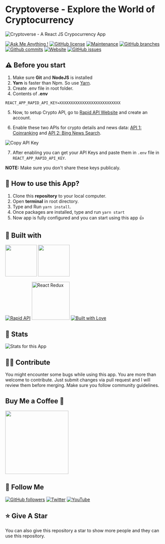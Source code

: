 # Cryptoverse - Explore the World of Cryptocurrency

![Cryptoverse - A React JS Crypocurrency App](https://user-images.githubusercontent.com/71302066/174958362-420d51e0-a043-48ff-a60f-c460b6827db1.png)

[![Ask Me Anything !](https://img.shields.io/badge/Ask%20me-anything-1abc9c.svg)](https://github.com/Technical-Shubham-tech)
[![GitHub license](https://img.shields.io/github/license/Technical-Shubham-tech/crypto-app)](https://github.com/Technical-Shubham-tech/crypto-app/blob/main/LICENSE.md)
[![Maintenance](https://img.shields.io/badge/Maintained%3F-yes-green.svg)](https://github.com/Technical-Shubham-tech/crypto-app/commits/main)
[![GitHub branches](https://badgen.net/github/branches/Technical-Shubham-tech/crypto-app/)](https://github.com/Technical-Shubham-tech/crypto-app/branches)
[![Github commits](https://badgen.net/github/commits/Technical-Shubham-tech/crypto-app/main)](https://github.com/Technical-Shubham-tech/crypto-app/commits)
[![Website](https://api.netlify.com/api/v1/badges/1168c732-d2c3-4f68-9d18-da766abac0a0/deploy-status)](https://reactjscryptoapp.netlify.app/)
[![GitHub issues](https://img.shields.io/github/issues/Technical-Shubham-tech/crypto-app)](https://github.com/Technical-Shubham-tech/crypto-app/issues)

## ⚠️ Before you start

1. Make sure **Git** and **NodeJS** is installed
2. **Yarn** is faster than Npm. So use [Yarn](https://classic.yarnpkg.com/lang/en/docs/install/).
3. Create .env file in root folder.
4. Contents of **.env**

```
REACT_APP_RAPID_API_KEY=XXXXXXXXXXXXXXXXXXXXXXXXXXX
```

5. Now, to setup Crypto API, go to [Rapid API Website](https://rapidapi.com/) and create an account.

6. Enable these two APIs for crypto details and news data: [API 1: Coinranking](https://rapidapi.com/Coinranking/api/coinranking1/) and [API 2: Bing News Search](https://rapidapi.com/microsoft-azure-org-microsoft-cognitive-services/api/bing-news-search1/).

![Copy API Key](https://user-images.githubusercontent.com/71302066/174961967-0b84e20a-c914-40bc-b3e1-c23f31ff8389.png)

7. After enabling you can get your API Keys and paste them in `.env` file in `REACT_APP_RAPID_API_KEY`.

**NOTE:** Make sure you don't share these keys publicaly.

## 📌 How to use this App?

1. Clone this **repository** to your local computer.
2. Open **terminal** in root directory.
3. Type and Run `yarn install`.
4. Once packages are installed, type and run `yarn start`
5. Now app is fully configured and you can start using this app :+1:

## 📃 Built with

[<img src="https://media3.giphy.com/media/ln7z2eWriiQAllfVcn/200w.webp" width="100">](https://www.javascript.com/)
[<img src="https://i.giphy.com/media/eNAsjO55tPbgaor7ma/200w.webp" width="100">](https://reactjs.org/)

[<img src="https://user-images.githubusercontent.com/71302066/174567516-824b1967-5954-4ac7-9446-14a3b2ab825d.svg" alt="Rapid API">](https://rapidapi.com/)
[<img src="https://img.shields.io/badge/Redux-593D88?style=for-the-badge&logo=redux&logoColor=white" alt="React Redux" width="120">](https://react-redux.js.org/)
[<img src="http://ForTheBadge.com/images/badges/built-with-love.svg" alt="Built with Love">](https://github.com/Technical-Shubham-tech)

## 🔧 Stats

![Stats for this App](https://user-images.githubusercontent.com/71302066/174964296-774cc419-c443-440c-a721-9d29b71490ef.svg)

## 🙌🏼 Contribute

You might encounter some bugs while using this app. You are more than welcome to contribute. Just submit changes via pull request and I will review them before merging. Make sure you follow community guidelines.

## Buy Me a Coffee 🍺

[<img src="https://img.shields.io/badge/Buy_Me_A_Coffee-FFDD00?style=for-the-badge&logo=buy-me-a-coffee&logoColor=black" width="200" />](https://www.buymeacoffee.com/sanidhy "Buy me a Coffee")

## 🚀 Follow Me

[![GitHub followers](https://img.shields.io/github/followers/Technical-Shubham-tech?style=social&label=Follow&maxAge=2592000)](https://github.com/Technical-Shubham-tech)
[![Twitter](https://img.shields.io/twitter/url?style=social&url=https%3A%2F%2Ftwitter.com%2FTechnicalShubam)](https://twitter.com/intent/tweet?text=Wow:&url=https%3A%2F%2Fgithub.com%2FTechnical-Shubham-tech%2Fmedical-chat-app)
[![YouTube](https://img.shields.io/badge/YouTube-FF0000?style=for-the-badge&logo=youtube&logoColor=white)](https://www.youtube.com/channel/UCNAz_hUVBG2ZUN8TVm0bmYw)

## ⭐ Give A Star

You can also give this repository a star to show more people and they can use this repository.

